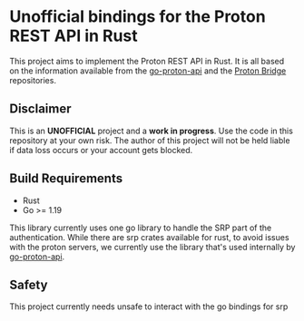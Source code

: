 # Unofficial bindings for the Proton REST API in Rust

This project aims to implement the Proton REST API in Rust. It is all based on the information available
from the [go-proton-api](https://github.com/ProtonMail/go-proton-api) and the
[Proton Bridge](https://github.com/ProtonMail/proton-bridge) repositories.

## Disclaimer

This is an **UNOFFICIAL** project and a **work in progress**.  Use the code in this repository at your own risk. The
author of this project will not be held liable if data loss occurs or your account gets blocked.

## Build Requirements 

* Rust 
* Go >= 1.19

This library currently uses one go library to handle the SRP part of the authentication. While there are srp crates 
available for rust, to avoid issues with the proton servers, we currently use the library that's used internally by
[go-proton-api](https://github.com/ProtonMail/go-proton-api).

## Safety

This project currently needs unsafe to interact with the go bindings for srp